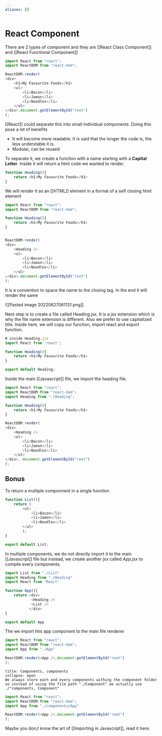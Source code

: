 ```yaml
---
aliases: []
---
```


# React Component
There are 2 types of component and they are [[React Class Component]] and [[React Functional Component]]

```js
import React from "react";
import ReactDOM from "react-dom"; 

ReactDOM.render(
<div>
	<h1>My Favourite Foods</h1>
	<ul>
		<li>Bacon</li>
		<li>Jamon</li>
		<li>Noodles</li>
	</ul>
</div>,document.getElementById("root")
);
```

[[React]] could separate this into small individual components. Doing this pose a lot of benefits
- It will become more readable. It is said that the longer the code is, the less understable it is.
- Modular, can be reused

To separate it, we create a function with a name starting with a **Capital Letter**. Inside it will return a html code we wanted to render. 

```js
function Heading(){
	return <h1>My Favourite Foods</h1>
}
```

We will render it as an [[HTML]] element in a format of a self closing html element
```js
import React from "react";
import ReactDOM from "react-dom"; 

function Heading(){
	return <h1>My Favourite Foods</h1>
}


ReactDOM.render(
<div>
	<Heading />
	<ul>
		<li>Bacon</li>
		<li>Jamon</li>
		<li>Noodles</li>
	</ul>
</div>,document.getElementById("root")
);
```

It is a convention to space the name to the closing tag. In the end it will render the same

![[Pasted image 20220627061131.png]]

Next step is to create a file called Heading.jsx. It is a jsx extension which is why the file name extension is different. Also we prefer to use capitalized title. 
Inside here, we will copy our function, import react and export function. 
```js
# inside Heading.jsx
import React from 'react';

function Heading(){
	return <h1>My Favourite Foods</h1>
}

export default Heading;
```

Inside the main [[Javascript]] file, we import the heading file.
```js
import React from "react";
import ReactDOM from "react-dom"; 
import Heading from "./Heading";

function Heading(){
	return <h1>My Favourite Foods</h1>
}

ReactDOM.render(
<div>
	<Heading />
	<ul>
		<li>Bacon</li>
		<li>Jamon</li>
		<li>Noodles</li>
	</ul>
</div>, document.getElementById("root")
);
```

## Bonus
To return a multiple componnent in a single function
```js
function List(){
	return (
		<ul>
			<li>Bacon</li>
			<li>Jamon</li>
			<li>Noodles</li>
		</ul>
		);
}

export default List;
```

In multiple components, we do not directly import it to the main [[Javascript]] file but instead, we create another jsx called *App.jsx* to compile every components. 
```js
import List from "./List"
import Heading from "./Heading"
import React from "React"

function App(){
	return <div>
			<Heading />
			<List />	
		   </div>
}

export default App
```

The we import this app component to the main file renderer

```js
import React from "react";
import ReactDOM from "react-dom"; 
import App from "./App"

ReactDOM.render(<App />,document.getElementById("root")
);
```

```ad-Attention
title: Components, components
collapse: open
We always store each and every components withing the component folder so instead of using the file path "./Component" we actually use ./"components, Component"

```

```js
import React from "react";
import ReactDOM from "react-dom"; 
import App from "./components/App"

ReactDOM.render(<App />,document.getElementById("root")
);
```

Maybe you don;t know the art of [[Importing in Javascript]], read it here. 
